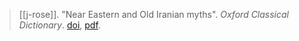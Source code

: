 > [[j-rose]]. "Near Eastern and Old Iranian myths". *Oxford Classical Dictionary*. [doi](https://doi-org.ezproxy.lib.utexas.edu/10.1093/acrefore/9780199381135.013.8150), [pdf](a/j-rose2019.pdf). 